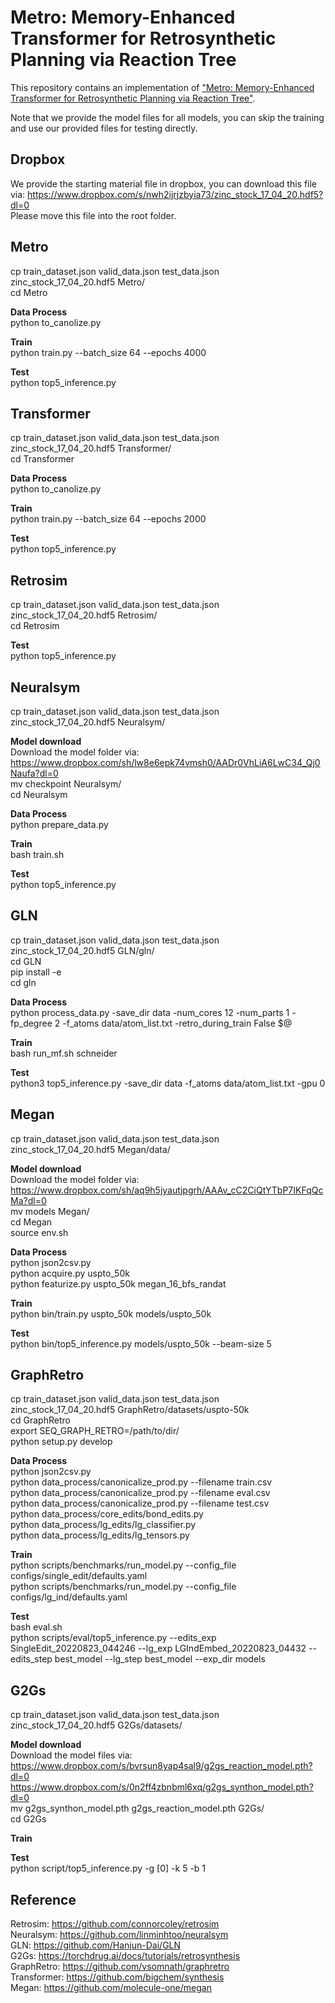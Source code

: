 # Metro: Memory-Enhanced Transformer for Retrosynthetic Planning via Reaction Tree  

This repository contains an implementation of ["Metro: Memory-Enhanced Transformer for Retrosynthetic Planning via Reaction Tree"](https://arxiv.org/pdf/2109.03856.pdf).  

Note that we provide the model files for all models, you can skip the training and use our provided files for testing directly.  



## Dropbox 

We provide the starting material file in dropbox, you can download this file via: 
https://www.dropbox.com/s/nwh2ijrjzbyia73/zinc_stock_17_04_20.hdf5?dl=0  
Please move this file into the root folder.  




## Metro 

cp train_dataset.json valid_data.json test_data.json zinc_stock_17_04_20.hdf5 Metro/  
cd Metro  

**Data Process**  
python to_canolize.py  

**Train**  
python train.py --batch_size 64 --epochs 4000  

**Test**  
python top5_inference.py  




## Transformer  

cp train_dataset.json valid_data.json test_data.json zinc_stock_17_04_20.hdf5 Transformer/  
cd Transformer  

**Data Process**  
python to_canolize.py  

**Train**  
python train.py --batch_size 64 --epochs 2000  

**Test**  
python top5_inference.py  




## Retrosim  

cp train_dataset.json valid_data.json test_data.json zinc_stock_17_04_20.hdf5 Retrosim/  
cd Retrosim  

**Test**  
python top5_inference.py  




## Neuralsym  

cp train_dataset.json valid_data.json test_data.json zinc_stock_17_04_20.hdf5 Neuralsym/  

**Model download**  
Download the model folder via:  
https://www.dropbox.com/sh/lw8e6epk74vmsh0/AADr0VhLiA6LwC34_Qj0Naufa?dl=0  
mv checkpoint Neuralsym/  
cd Neuralsym  

**Data Process**  
python prepare_data.py  

**Train**  
bash train.sh  

**Test**  
python top5_inference.py  




## GLN  

cp train_dataset.json valid_data.json test_data.json zinc_stock_17_04_20.hdf5 GLN/gln/  
cd GLN  
pip install -e  
cd gln  

**Data Process**  
python process_data.py -save_dir data -num_cores 12 -num_parts 1 -fp_degree 2 -f_atoms data/atom_list.txt -retro_during_train False $@  

**Train**  
bash run_mf.sh schneider  

**Test**  
python3 top5_inference.py -save_dir data -f_atoms data/atom_list.txt -gpu 0  




## Megan

cp train_dataset.json valid_data.json test_data.json zinc_stock_17_04_20.hdf5 Megan/data/  

**Model download**  
Download the model folder via:  
https://www.dropbox.com/sh/aq9h5jyautjpgrh/AAAv_cC2CiQtYTbP7IKFqQcMa?dl=0  
mv models Megan/  
cd Megan  
source env.sh  

**Data Process**  
python json2csv.py  
python acquire.py uspto_50k  
python featurize.py uspto_50k megan_16_bfs_randat  

**Train**  
python bin/train.py uspto_50k models/uspto_50k  

**Test**  
python bin/top5_inference.py models/uspto_50k --beam-size 5  




## GraphRetro  

cp train_dataset.json valid_data.json test_data.json zinc_stock_17_04_20.hdf5 GraphRetro/datasets/uspto-50k  
cd GraphRetro  
export SEQ_GRAPH_RETRO=/path/to/dir/  
python setup.py develop  

**Data Process**  
python json2csv.py  
python data_process/canonicalize_prod.py --filename train.csv  
python data_process/canonicalize_prod.py --filename eval.csv  
python data_process/canonicalize_prod.py --filename test.csv  
python data_process/core_edits/bond_edits.py  
python data_process/lg_edits/lg_classifier.py  
python data_process/lg_edits/lg_tensors.py  

**Train**  
python scripts/benchmarks/run_model.py --config_file configs/single_edit/defaults.yaml  
python scripts/benchmarks/run_model.py --config_file configs/lg_ind/defaults.yaml  

**Test**  
bash eval.sh  
python scripts/eval/top5_inference.py --edits_exp SingleEdit_20220823_044246 --lg_exp LGIndEmbed_20220823_04432 --edits_step best_model --lg_step best_model --exp_dir models  




## G2Gs  

cp train_dataset.json valid_data.json test_data.json zinc_stock_17_04_20.hdf5 G2Gs/datasets/  

**Model download**  
Download the model files via:  
https://www.dropbox.com/s/bvrsun8yap4sal9/g2gs_reaction_model.pth?dl=0  
https://www.dropbox.com/s/0n2ff4zbnbml6xq/g2gs_synthon_model.pth?dl=0  
mv g2gs_synthon_model.pth g2gs_reaction_model.pth G2Gs/  
cd G2Gs  

**Train**  

**Test**  
python script/top5_inference.py -g [0] -k 5 -b 1  



## Reference  

Retrosim: https://github.com/connorcoley/retrosim  
Neuralsym: https://github.com/linminhtoo/neuralsym  
GLN: https://github.com/Hanjun-Dai/GLN  
G2Gs: https://torchdrug.ai/docs/tutorials/retrosynthesis  
GraphRetro: https://github.com/vsomnath/graphretro  
Transformer: https://github.com/bigchem/synthesis  
Megan: https://github.com/molecule-one/megan  
